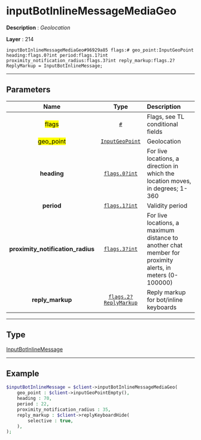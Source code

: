 # inputBotInlineMessageMediaGeo

**Description** : *Geolocation*

**Layer** : 214

```tl
inputBotInlineMessageMediaGeo#96929a85 flags:# geo_point:InputGeoPoint heading:flags.0?int period:flags.1?int proximity_notification_radius:flags.3?int reply_markup:flags.2?ReplyMarkup = InputBotInlineMessage;
```

---

## Parameters

| Name | Type | Description |
| :---: | :---: | :--- |
| <mark>flags</mark> | [`#`](type/#) | Flags, see TL conditional fields |
| <mark>geo_point</mark> | [`InputGeoPoint`](type/InputGeoPoint) | Geolocation |
| **heading** | [`flags.0?int`](type/int) | For live locations, a direction in which the location moves, in degrees; 1-360 |
| **period** | [`flags.1?int`](type/int) | Validity period |
| **proximity_notification_radius** | [`flags.3?int`](type/int) | For live locations, a maximum distance to another chat member for proximity alerts, in meters (0-100000) |
| **reply_markup** | [`flags.2?ReplyMarkup`](type/ReplyMarkup) | Reply markup for bot/inline keyboards |

---

## Type

[InputBotInlineMessage](type/InputBotInlineMessage)

---

## Example

```php
$inputBotInlineMessage = $client->inputBotInlineMessageMediaGeo(
	geo_point : $client->inputGeoPointEmpty(),
	heading : 70,
	period : 22,
	proximity_notification_radius : 35,
	reply_markup : $client->replyKeyboardHide(
		selective : true,
	),
);
```